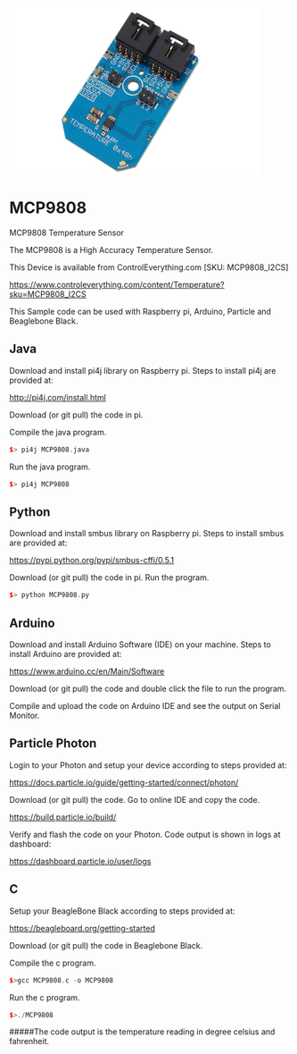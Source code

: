 [![MCP9808](MCP9808_I2CS.png)](https://www.controleverything.com/content/Temperature?sku=MCP9808_I2CS)
# MCP9808
MCP9808 Temperature Sensor

The MCP9808 is a High Accuracy Temperature Sensor.

This Device is available from ControlEverything.com [SKU: MCP9808_I2CS]

https://www.controleverything.com/content/Temperature?sku=MCP9808_I2CS

This Sample code can be used with Raspberry pi, Arduino, Particle and Beaglebone Black.

## Java
Download and install pi4j library on Raspberry pi. Steps to install pi4j are provided at:

http://pi4j.com/install.html

Download (or git pull) the code in pi.

Compile the java program.
```cpp
$> pi4j MCP9808.java
```

Run the java program.
```cpp
$> pi4j MCP9808
```

## Python
Download and install smbus library on Raspberry pi. Steps to install smbus are provided at:

https://pypi.python.org/pypi/smbus-cffi/0.5.1

Download (or git pull) the code in pi. Run the program.

```cpp
$> python MCP9808.py
```

## Arduino
Download and install Arduino Software (IDE) on your machine. Steps to install Arduino are provided at:

https://www.arduino.cc/en/Main/Software

Download (or git pull) the code and double click the file to run the program.

Compile and upload the code on Arduino IDE and see the output on Serial Monitor.


## Particle Photon

Login to your Photon and setup your device according to steps provided at:

https://docs.particle.io/guide/getting-started/connect/photon/

Download (or git pull) the code. Go to online IDE and copy the code.

https://build.particle.io/build/

Verify and flash the code on your Photon. Code output is shown in logs at dashboard:

https://dashboard.particle.io/user/logs


## C

Setup your BeagleBone Black according to steps provided at:

https://beagleboard.org/getting-started

Download (or git pull) the code in Beaglebone Black.

Compile the c program.
```cpp
$>gcc MCP9808.c -o MCP9808
```
Run the c program.
```cpp
$>./MCP9808
```

#####The code output is the temperature reading in degree celsius and fahrenheit.
